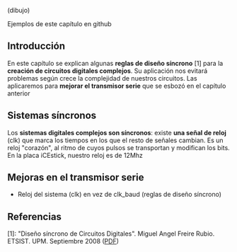 (dibujo)

Ejemplos de este capítulo en github

## Introducción
En este capítulo se explican algunas **reglas de diseño síncrono** [1] para la **creación de circuitos digitales complejos**. Su aplicación nos evitará problemas según crece la complejidad de nuestros circuitos. Las aplicaremos para **mejorar el transmisor serie** que se esbozó en el capítulo anterior

## Sistemas síncronos
Los **sistemas digitales complejos son síncronos**: existe **una señal de reloj** (clk) que marca los tiempos en los que el resto de señales cambian. Es un reloj "corazón", al ritmo de cuyos pulsos se transportan y modifican los bits. En la placa iCEstick, nuestro reloj es de 12Mhz

## Mejoras en el transmisor serie
* Reloj del sistema (clk) en vez de clk_baud (reglas de diseño síncrono)





## Referencias
[1]: "Diseño síncrono de Circuitos Digitales". Miguel Angel Freire Rubio. ETSIST. UPM. Septiembre 2008 ([PDF](http://www.etsist.upm.es/uploaded/464/DS_Sep_2008.pdf))